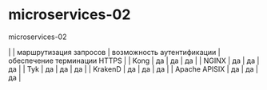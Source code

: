 # microservices-02
microservices-02

| | маршрутизация запросов | возможность аутентификации | обеспечение терминации HTTPS |
| Kong | да | да | да |
| NGINX | да | да | да |
| Tyk | да | да | да |
| KrakenD | да | да | да |
| Apache APISIX | да | да | да |

